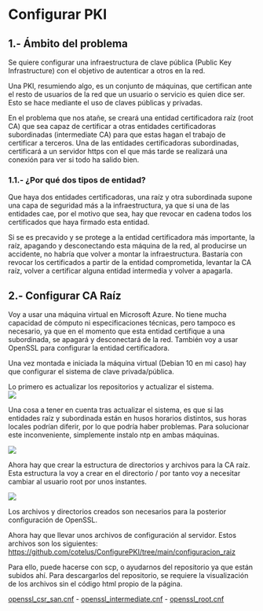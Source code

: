 ﻿# Configurar PKI


## 1.- Ámbito del problema

Se quiere configurar una infraestructura de clave pública (Public Key Infrastructure) con el objetivo de autenticar a otros en la red. 

Una PKI, resumiendo algo, es un conjunto de máquinas, que certifican ante el resto de usuarios de la red que un usuario o servicio es quien dice ser. Esto se hace mediante el uso de claves públicas y privadas.  

En el problema que nos atañe, se creará una entidad certificadora raíz (root CA) que sea capaz de certificar a otras entidades certificadoras subordinadas (intermediate CA) para que estas  hagan  el  trabajo  de  certificar  a  terceros.  Una  de  las  entidades  certificadoras subordinadas, certificará a un servidor https con el que más tarde se realizará una conexión para ver si todo ha salido bien. 

### 1.1.- ¿Por qué dos tipos de entidad? 

Que haya dos entidades certificadoras, una raíz y otra subordinada supone una capa de seguridad más a la infraestructura, ya que si una de las entidades cae, por el motivo que sea, hay que revocar en cadena todos los certificados que haya firmado esta entidad.  

Si se es precavido y se protege a la entidad certificadora más importante, la raíz, apagando y desconectando esta máquina de la red, al producirse un accidente, no habría que volver a montar  la  infraestructura.  Bastaría  con  revocar  los  certificados  a  partir  de  la  entidad comprometida, levantar la CA raíz, volver a certificar alguna entidad intermedia y volver a apagarla. 

## 2.- Configurar CA Raíz 

Voy a usar una máquina virtual en Microsoft Azure. No tiene mucha capacidad de cómputo ni especificaciones técnicas, pero tampoco es necesario, ya que en el momento que  esta entidad certifique a una subordinada, se apagará y desconectará de la red. También voy a usar OpenSSL para configurar la entidad certificadora. 

Una vez montada e iniciada la máquina virtual (Debian 10 en mi caso) hay que configurar el sistema de clave privada/pública. 

Lo primero es actualizar los repositorios y actualizar el sistema.  
![](Docs/README.002.png)


Una  cosa  a  tener  en  cuenta  tras  actualizar  el  sistema,  es  que si las entidades raíz y subordinada están en husos horarios distintos, sus horas locales podrían diferir, por lo que podría haber problemas. Para solucionar este inconveniente, simplemente instalo ntp en ambas máquinas.

![](Docs/README.004.png)

Ahora hay que crear la estructura de directorios y archivos para la CA raíz. Esta estructura la voy a crear en el directorio / por tanto voy a necesitar cambiar al usuario root por unos instantes. 

![](Docs/README.005.png)

Los  archivos  y  directorios  creados  son  necesarios  para  la  posterior  configuración  de OpenSSL. 

Ahora hay que llevar unos archivos de configuración al servidor. Estos archivos son los siguientes: <https://github.com/cotelus/ConfigurePKI/tree/main/configuracion_raiz> 

Para ello, puede hacerse con scp, o ayudarnos del repositorio ya que están subidos ahí. Para descargarlos del repositorio, se requiere la visualización de los archivos sin el código html propio de la página. 

[openssl_csr_san.cnf](https://raw.githubusercontent.com/cotelus/ConfigurePKI/main/configuracion_raiz/openssl_csr_san.cnf) - [openssl_intermediate.cnf](https://raw.githubusercontent.com/cotelus/ConfigurePKI/main/configuracion_raiz/openssl_intermediate.cnf) - [openssl_root.cnf ](https://raw.githubusercontent.com/cotelus/ConfigurePKI/main/configuracion_raiz/openssl_root.cnf) 


